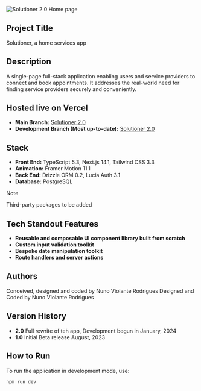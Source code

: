 ![Solutioner 2 0 Home page](https://github.com/user-attachments/assets/94195c29-7dfe-400b-975f-ccdd78e9f0c8)

## Project Title

Solutioner, a home services app

## Description

A single-page full-stack application enabling users and service providers to connect and book appointments. It addresses the real-world need for finding service providers securely and conveniently.

## Hosted live on Vercel
- **Main Branch:** [Solutioner 2.0](https://solutioner-2-0.vercel.app/)
- **Development Branch (Most up-to-date):** [Solutioner 2.0](https://solutioner-2-0-git-development-nrs->projects.vercel.app/)

## Stack

- **Front End:** TypeScript 5.3, Next.js 14.1, Tailwind CSS 3.3
- **Animation:** Framer Motion 11.1
- **Back End:** Drizzle ORM 0.2, Lucia Auth 3.1
- **Database:** PostgreSQL


>[!NOTE]
> Third-party packages 
> to be added

## Tech Standout Features

- **Reusable and composable UI component library built from scratch**
- **Custom input validation toolkit**
- **Bespoke date manipulation toolkit**
- **Route handlers and server actions**


## Authors
Conceived, designed and coded by Nuno Violante Rodrigues
Designed and Coded by Nuno Violante Rodrigues

## Version History

- **2.0** Full rewrite of teh app, Development begun in January, 2024
- **1.0** Initial Beta release August, 2023

## How to Run

To run the application in development mode, use:

```bash
npm run dev

